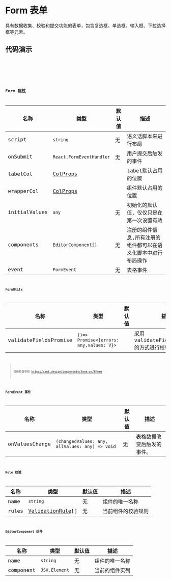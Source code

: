 # Form 表单

具有数据收集、校验和提交功能的表单，包含复选框、单选框、输入框、下拉选择框等元素。

## 代码演示


<code src="../../../ushio/form/BaseForm.tsx" />

<code src="../../../ushio/form/InputForm.tsx" />

<code src="../../../ushio/form/StateForm.tsx" />

## Form 属性

|名称         | 类型                | 默认值            | 描述
|----         |----                |-----               |------
|script       |`string`              |无                  | 语义话脚本来进行布局
|onSubmit     | `React.FormEventHandler`| 无               | 用户提交后触发的事件
|labelCol     |[ColProps](https://ant.design/components/grid-cn/#Col) | | label默认占用的位置
|wrapperCol   |[ColProps](https://ant.design/components/grid-cn/#Col)| | 组件默认占用的位置
|initialValues|`any`                | 无                 | 初始化的默认值，仅仅只是在第一次设置有效
|components   |`EditorComponent[]` | 无                 | 注册的组件信息,所有注册的组件都可以在语义化脚本中进行布局操作       
|event        |`FormEvent`         | 无                 | 表格事件


### FormUtils

|名称                  | 类型                                     | 默认值   | 描述
|----                  |----                                     |-----     |------
|validateFieldsPromise |`()=> Promise<{errors: any,values: V}>`    |           | 采用validateFieldsPromise的方式进行校验

> 其他参数参照 https://ant.design/components/form-cn/#Form  

### FormEvent 事件

|名称           | 类型                | 默认值            | 描述
|----           |----                |-----               |------
|onValuesChange |`(changedValues: any, allValues: any) => void`| 无| 表格数据改变后触发的事件。


### Rule 校验

|名称           | 类型                | 默认值            | 描述
|----           |----                |-----               |------
|name           |`string`               |无                 |组件的唯一名称
|rules         | [ValidationRule](https://ant.design/components/form-cn/#%E6%A0%A1%E9%AA%8C%E8%A7%84%E5%88%99)[] |无 | 当前组件的校验规则


### EditorComponent 组件

|名称           | 类型                | 默认值            | 描述
|----           |----                |-----               |------
|name           |`string`               |无                 |组件的唯一名称
|component      |`JSX.Element`         |无 | 当前的组件实列